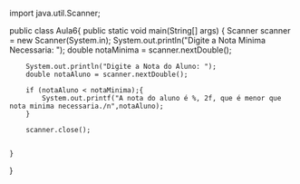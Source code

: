 import java.util.Scanner;

public class Aula6{
    public static void main(String[] args) {
        Scanner scanner = new Scanner(System.in);
        System.out.println("Digite a Nota Minima Necessaria: ");
        double notaMinima = scanner.nextDouble();

        System.out.println("Digite a Nota do Aluno: ");
        double notaAluno = scanner.nextDouble();
        
        if (notaAluno < notaMinima);{
            System.out.printf("A nota do aluno é %, 2f, que é menor que nota minima necessaria./n",notaAluno);
        }
    
        scanner.close();
        
        
    }

}
